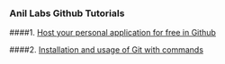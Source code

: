 ### Anil Labs Github Tutorials

####1. [Host your personal application for free in Github](http://www.anil2u.info/2012/07/host-personal-application-for-free-in-github/)

####2. [Installation and usage of Git with commands](http://www.anil2u.info/2015/05/installation-and-usage-of-git-with-commands/)

